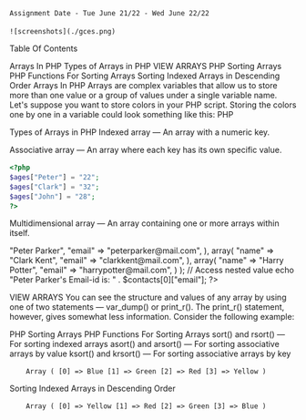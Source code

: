     Assignment Date - Tue June 21/22 - Wed June 22/22

    ![screenshots](./gces.png)
Table Of Contents

Arrays In PHP
Types of Arrays in PHP
VIEW ARRAYS
PHP Sorting Arrays
PHP Functions For Sorting Arrays
Sorting Indexed Arrays in Descending Order
Arrays In PHP
Arrays are complex variables that allow us to store more than one value or a group of values under a single variable name. Let's suppose you want to store colors in your PHP script. Storing the colors one by one in a variable could look something like this: PHP <?php $color1 = "Red"; $color2 = "Green"; $color3 = "Blue"; ?>

Types of Arrays in PHP
Indexed array — An array with a numeric key.

<?php
$colors[0] = "Red"; 
$colors[1] = "Green"; 
$colors[2] = "Blue"; 
?>
Associative array — An array where each key has its own specific value.

  ```PHP 
  <?php
  $ages["Peter"] = "22";
  $ages["Clark"] = "32";
  $ages["John"] = "28";
  ?>
  ```
Multidimensional array — An array containing one or more arrays within itself.

<?php
// Define a multidimensional array
$contacts = array(
    array(
        "name" => "Peter Parker",
        "email" => "peterparker@mail.com",
    ),
    array(
        "name" => "Clark Kent",
        "email" => "clarkkent@mail.com",
    ),
    array(
        "name" => "Harry Potter",
        "email" => "harrypotter@mail.com",
    )
);
// Access nested value
echo "Peter Parker's Email-id is: " . $contacts[0]["email"];
?>
VIEW ARRAYS
You can see the structure and values of any array by using one of two statements — var_dump() or print_r(). The print_r() statement, however, gives somewhat less information. Consider the following example:

<?php
// Define array
$cities = array("London", "Paris", "New York");
 
// Display the cities array
print_r($cities);
?>
PHP Sorting Arrays
PHP Functions For Sorting Arrays
sort() and rsort() — For sorting indexed arrays
asort() and arsort() — For sorting associative arrays by value
ksort() and krsort() — For sorting associative arrays by key
<?php
// Define array
$colors = array("Red", "Green", "Blue", "Yellow");
 
// Sorting and printing array
sort($colors);
print_r($colors);
?>
        Array ( [0] => Blue [1] => Green [2] => Red [3] => Yellow ) 
Sorting Indexed Arrays in Descending Order
<?php
// Define array
$colors = array("Red", "Green", "Blue", "Yellow");

// Sorting and printing array
rsort($colors);
print_r($colors);
?>
        Array ( [0] => Yellow [1] => Red [2] => Green [3] => Blue )

        